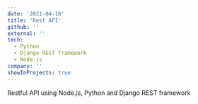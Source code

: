 ```yaml
---
date: '2021-04-18'
title: 'Rest API'
github: ''
external: ''
tech:
  - Python
  - Django REST framework
  - Node.js
company: ''
showInProjects: true
---
```


Restful API using Node.js, Python and Django REST framework
